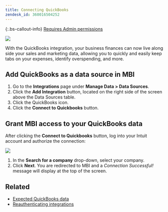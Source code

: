 ```yaml
---
title: Connecting QuickBooks
zendesk_id: 360016504252
---
```


{:.bs-callout-info}
[Requires Admin permissions](../administrator/user-management/user-management.md)

![](../assets/Quickbooks.png)

With the QuickBooks integration, your business finances can now live along side your sales and marketing data, allowing you to quickly and easily keep tabs on your expenses, identify overspending, and more.

## Add QuickBooks as a data source in MBI

1. Go to the **Integrations** page under **Manage Data > Data Sources**.
1. Click the **Add Integration** button, located on the right side of the screen above the Data Sources table.
1. Click the QuickBooks icon.
1. Click the **Connect to Quickbooks** button.

## Grant MBI access to your QuickBooks data

After clicking the **Connect to Quickbooks** button, log into your Intuit account and authorize the connection:

![](../assets/QuickBooks_App_Store_1.jpg)

1. In the **Search for a company** drop-down, select your company.
1. Click **Next**. You are redirected to MBI and a *Connection Successful!* message will display at the top of the screen.

## Related

* [Expected QuickBooks data](../data-analyst/importing-data/integrations/quickbooks-data.md)
* [Reauthenticating integrations](https://support.magento.com/hc/en-us/articles/360016733151)

